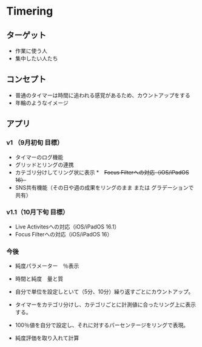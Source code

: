 # Timering

## ターゲット
* 作業に使う人
* 集中したい人たち

## コンセプト
* 普通のタイマーは時間に追われる感覚があるため、カウントアップをする
* 年輪のようなイメージ

## アプリ
### v1  （9月初旬 目標）
* タイマーのログ機能
* グリッドとリングの連携
* カテゴリ分けしてリング状に表示
*　~~Focus Filterへの対応（iOS/iPadOS 16）~~
* SNS共有機能（その日や週の成果をリングのまま または グラデーションで共有）

### v1.1（10月下旬 目標）
* Live Activitesへの対応（iOS/iPadOS 16.1）
* Focus Filterへの対応（iOS/iPadOS 16）

### 今後
* 純度パラメーター　％表示
* 時間と純度　量と質

* 自分で単位を設定しといて（5分、10分）繰り返すごとにカウントアップ。
* タイマーをカテゴリ分けし、カテゴリごとに計測値に合ったリング上に表示する。
* 100％値を自分で設定し、それに対するパーセンテージをリングで表現。

* 純度評価を取り入れて計算
